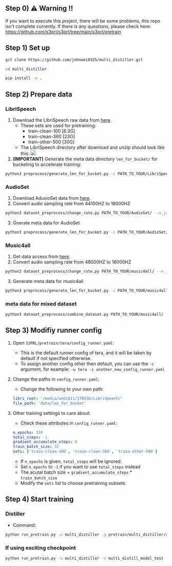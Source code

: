 ## Step 0) ⚠️ Warning !!
If you want to execute this project, there will be some problems, this repo isn't complete currently.
If there is any questions, please check here: https://github.com/s3prl/s3prl/tree/main/s3prl/pretrain

## Step 1) Set up
```bash
git clone https://github.com/johnwei0325/multi_distiller.git
```
```bash
cd multi_distiller
```
```bash
pip install -e .
```

## Step 2) Prepare data
### LibriSpeech
1) Download the LibriSpeech raw data from [here](http://www.openslr.org/12).
    - These sets are used for pretraining:
        - train-clean-100 [6.3G]
        - train-clean-360 [23G]
        - train-other-500 [30G]
    - The LibriSpeech directory after download and unzip should look like this: 
      ![](https://i.imgur.com/PdAOXjq.png)
2) **(IMPORTANT)** Generate the meta data directory `len_for_bucket/` for bucketing to accelerate training: 
```bash
python3 preprocess/generate_len_for_bucket.py -i PATH_TO_YOUR/LibriSpeech/
```
### AudioSet
1) Download AdusioSet data from [here](https://www.kaggle.com/datasets/zfturbo/audioset).
2) Convert audio sampling rate from 44100HZ to 16000HZ
```bash
python3 dataset_preprocess/change_rate.py PATH_TO_YOUR/AudioSet/ --n_jobs Number of parallel jobs --output_dir
```
3) Gnerate meta data for AudioSet
```bash
python3 preprocess/generate_len_for_bucket.py -i PATH_TO_YOUR/AudioSet/
```
### Music4all
1) Get data access from [here](https://sites.google.com/view/contact4music4all).
2) Convert audio sampling rate from 48000HZ to 16000HZ
```bash
python3 dataset_preprocess/change_rate.py PATH_TO_YOUR/music4all/ --n_jobs Number of parallel jobs --output_dir
```
3) Generate meta data for music4all
```bash
python3 preprocess/generate_len_for_bucket.py -i PATH_TO_YOUR/music4all/
```
### meta data for mixed dataset
```bash
python3 dataset_preprocess/combine_dataset.py PATH_TO_YOUR/music4all/
```

## Step 3) Modifiy runner config
1) Open `S3PRL/pretrain/tera/config_runner.yaml`:
    - This is the default runner config of tera, and it will be taken by default if not specified otherwise.
    - To assign another config other then default, you can use the `-c` argument, for example:
      `-u tera -c another_new_config_runner.yaml`
      
2) Change the paths in `config_runner.yaml`:
    - Change the following to your own path:
    ```yaml
    libri_root: '/media/andi611/1TBSSD/LibriSpeech/'
    file_path: 'data/len_for_bucket' 
    ```
3) Other training settings to care about:
    - Check these attributes in `config_runner.yaml`:
    ```yaml
    n_epochs: 100
    total_steps: -1
    gradient_accumulate_steps: 8
    train_batch_size: 32
    sets: ['train-clean-100', 'train-clean-360', 'train-other-500']
    ```
    - If `n_epochs` is given, `total_steps` will be ignored.
    - Set `n_epochs` to `-1` if you want to use `total_steps` instead
    - The acutal batch size = `gradient_accumulate_steps` * `train_batch_size`
    - Modify the `sets` list to choose pretraining subsets.

    
## Step 4) Start training
### Distiller
- Command:
```bash
python run_pretrain.py -u multi_distiller -g pretrain/multi_distiller/config_model.yaml -n multi_distill_model_test
```

### If using exciting checkpoint
```bash
python run_pretrain.py -u multi_distiller -n multi_distill_model_test -e "path to check point"

```
